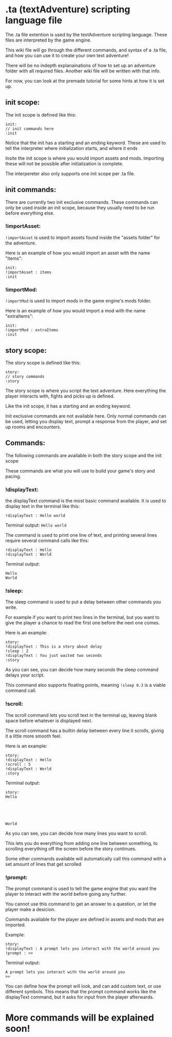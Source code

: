 # .ta (textAdventure) scripting language file

The .ta file extention is used by the textAdventure scripting language. These files are interpreted by the game engine.

This wiki file will go through the different commands, and syntax of a .ta file, and how you can use it to create your own text adventure!

There will be no indepth explanainations of how to set up an adventure folder with all required files. Another wiki file will be written with that info.

For now, you can look at the premade tutorial for some hints at how it is set up.

## init scope:

The init scope is defined like this:
```
init:
// init commands here
:init
```
Notice that the init has a starting and an ending keyword. These are used to tell the interpreter where initialization starts, and where it ends

Insite the init scope is where you would import assets and mods. Importing these will not be possible after initialization is complete.

The interpereter also only supports one init scope per .ta file.

## init commands:

There are currently two init exclusive commands. These commands can only be used inside an init scope, because they usually need to be run before everything else.

### !importAsset:

`!importAsset` is used to import assets found inside the "assets folder" for the adventure.

Here is an example of how you would import an asset with the name "items":
```
init:
!importAsset : items
:init
```

### !importMod:

`!importMod` is used to import mods in the game engine's mods folder.

Here is an example of how you would import a mod with the name "extraItems":
```
init:
!importMod : extraItems
:init
```

## story scope:

The story scope is defined like this:
```
story:
// story commands
:story
```

The story scope is where you script the text adventure. Here everything the player interacts with, fights and picks up is defined.

Like the init scope, it has a starting and an ending keyword. 

Init exclusive commands are not available here. Only normal commands can be used, letting you display text, prompt a response from the player, and set up rooms and encounters.

## Commands:

The following commands are available in both the story scope and the init scope

These commands are what you will use to build your game's story and pacing.

### !displayText:

the displayText command is the most basic command available. It is used to display text in the terminal like this:

`!displayText : Hello world`

Terminal output: `Hello world`

The command is used to print one line of text, and printing several lines require several command calls like this:

```
!displayText : Hello
!displayText : World
```

Terminal output:
```
Hello
World
```

### !sleep:

The sleep command is used to put a delay between other commands you write.

For example if you want to print two lines in the terminal, but you want to give the player a chance to read the first one before the next one comes.

Here is an example:
```
story:
!displayText : This is a story about delay
!sleep : 2
!displayText : You just waited two seconds
:story
```
As you can see, you can decide how many seconds the sleep command delays your script.

This command also supports floating points, meaning `!sleep 0.3` is a viable command call.

### !scroll:

The scroll command lets you scroll text in the terminal up, leaving blank space before whatever is displayed next. 

The scroll command has a builtin delay between every line it scrolls, giving it a little more smooth feel.

Here is an example:

```
story:
!displayText : Hello
!scroll : 5
!displayText : World
:story
```

Terminal output:
```
story:
Hello





World
```

As you can see, you can decide how many lines you want to scroll. 

This lets you do everything from adding one line between something, to scrolling everything off the screen before the story continues.

Some other commands available will automatically call this command with a set amount of lines that get scrolled

### !prompt:

The prompt command is used to tell the game engine that you want the player to interact with the world before going any further.

You cannot use this command to get an answer to a question, or let the player make a desicion.

Commands available for the player are defined in assets and mods that are imported. 

Example:
```
story:
!displayText : A prompt lets you interact with the world around you
!prompt : >> 
```
Terminal output:
```
A prompt lets you interact with the world around you
>> 
```
You can define how the prompt will look, and can add custom text, or use different symbols. This means that the prompt command works like the displayText command, but it asks for input from the player afterwards.

# More commands will be explained soon!